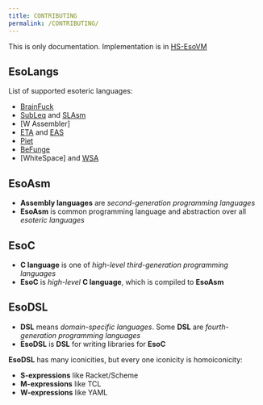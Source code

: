 ```yaml
---
title: CONTRIBUTING
permalink: /CONTRIBUTING/
---
```


This is only documentation.
Implementation is in [HS-EsoVM](https://esovm.github.io/hs-esovm/)

## EsoLangs
List of supported esoteric languages:
   * [BrainFuck](https://esolangs.org/wiki/Brainfuck)
   * [SubLeq](http://mazonka.com/subleq/) and [SLAsm](http://mazonka.com/subleq/sqasm.cpp)
   * [W Assembler]
   * [ETA](http://www.miketaylor.org.uk/tech/eta/doc/manual.html) and [EAS](http://www.miketaylor.org.uk/tech/eta/doc/easman.html)
   * [Piet](https://www.dangermouse.net/esoteric/piet.html)
   * [BeFunge](https://web.archive.org/web/20010417044912/http://cantor.res.cmu.edu/bozeman/befunge/beffaq.html)
   * [WhiteSpace] and [WSA](http://web.archive.org/web/20150102035404/http://www.burghard.info/Code/Whitespace/index.html)

## EsoAsm
* **Assembly languages** are *second-generation programming languages*
* **EsoAsm** is common programming language and abstraction over all *esoteric languages*

## EsoC
* **C language** is one of *high-level* *third-generation programming languages*
* **EsoC** is *high-level* **C language**, which is compiled to **EsoAsm**

## EsoDSL
* **DSL** means *domain-specific languages*. Some **DSL** are *fourth-generation programming languages*
* **EsoDSL** is **DSL** for writing libraries for **EsoC**

**EsoDSL** has many iconicities, but every one iconicity is homoiconicity:
* **S-expressions** like Racket/Scheme
* **M-expressions** like TCL
* **W-expressions** like YAML



